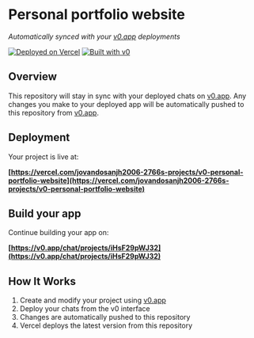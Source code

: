 # Personal portfolio website

*Automatically synced with your [v0.app](https://v0.app) deployments*

[![Deployed on Vercel](https://img.shields.io/badge/Deployed%20on-Vercel-black?style=for-the-badge&logo=vercel)](https://vercel.com/jovandosanjh2006-2766s-projects/v0-personal-portfolio-website)
[![Built with v0](https://img.shields.io/badge/Built%20with-v0.app-black?style=for-the-badge)](https://v0.app/chat/projects/iHsF29pWJ32)

## Overview

This repository will stay in sync with your deployed chats on [v0.app](https://v0.app).
Any changes you make to your deployed app will be automatically pushed to this repository from [v0.app](https://v0.app).

## Deployment

Your project is live at:

**[https://vercel.com/jovandosanjh2006-2766s-projects/v0-personal-portfolio-website](https://vercel.com/jovandosanjh2006-2766s-projects/v0-personal-portfolio-website)**

## Build your app

Continue building your app on:

**[https://v0.app/chat/projects/iHsF29pWJ32](https://v0.app/chat/projects/iHsF29pWJ32)**

## How It Works

1. Create and modify your project using [v0.app](https://v0.app)
2. Deploy your chats from the v0 interface
3. Changes are automatically pushed to this repository
4. Vercel deploys the latest version from this repository
